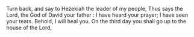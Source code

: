 Turn back, and say to Hezekiah the leader of my people, Thus says the Lord, the God of David your father : I have heard your prayer; I have seen your tears. Behold, I will heal you. On the third day you shall go up to the house of the Lord,
